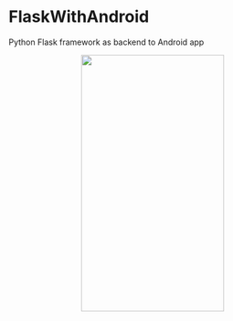 # FlaskWithAndroid

Python Flask framework as backend to Android app


<p align="center">
  <img src="https://raw.githubusercontent.com/Audhil/FlaskWithAndroid/master/gif/flask_with_Android.gif" width="250" height="450">
</p>
